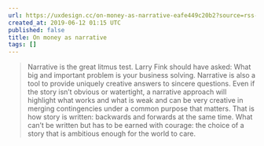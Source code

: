 ```yaml
---
url: https://uxdesign.cc/on-money-as-narrative-eafe449c20b2?source=rss----138adf9c44c---4
created_at: 2019-06-12 01:15 UTC
published: false
title: On money as narrative
tags: []
---
```


> Narrative is the great litmus test. Larry Fink should have asked: What big and important problem is your business solving. Narrative is also a tool to provide uniquely creative answers to sincere questions. Even if the story isn’t obvious or watertight, a narrative approach will highlight what works and what is weak and can be very creative in merging contingencies under a common purpose that matters. That is how story is written: backwards and forwards at the same time. What can’t be written but has to be earned with courage: the choice of a story that is ambitious enough for the world to care.
